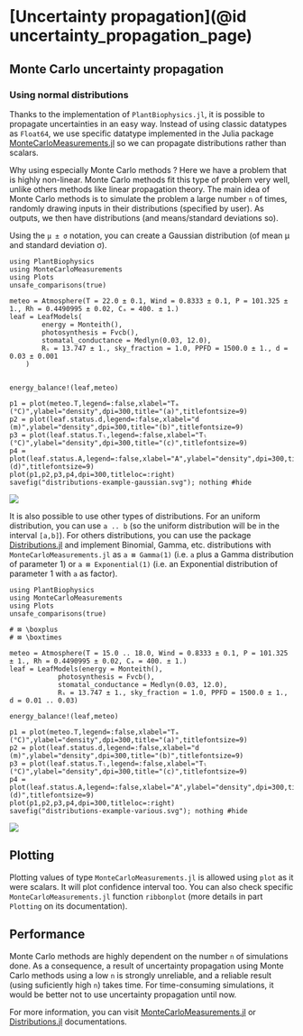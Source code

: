 # [Uncertainty propagation](@id uncertainty_propagation_page)

## Monte Carlo uncertainty propagation

### Using normal distributions

Thanks to the implementation of `PlantBiophysics.jl`, it is possible to propagate uncertainties in an easy way. Instead of using classic datatypes as `Float64`, we use specific datatype implemented in the Julia package [MonteCarloMeasurements.jl](https://github.com/baggepinnen/MonteCarloMeasurements.jl) so we can propagate distributions rather than scalars.

Why using especially Monte Carlo methods ? Here we have a problem that is highly non-linear. Monte Carlo methods fit this type of problem very well, unlike others methods like linear propagation theory. The main idea of Monte Carlo methods is to simulate the problem a large number `n` of times, randomly drawing inputs in their distributions (specified by user). As outputs, we then have distributions (and means/standard deviations so).

Using the `μ ± σ` notation, you can create a Gaussian distribution (of mean μ and standard deviation σ).

```@example
using PlantBiophysics
using MonteCarloMeasurements
using Plots
unsafe_comparisons(true)

meteo = Atmosphere(T = 22.0 ± 0.1, Wind = 0.8333 ± 0.1, P = 101.325 ± 1., Rh = 0.4490995 ± 0.02, Cₐ = 400. ± 1.)
leaf = LeafModels(
        energy = Monteith(),
        photosynthesis = Fvcb(),
        stomatal_conductance = Medlyn(0.03, 12.0),
        Rₛ = 13.747 ± 1., sky_fraction = 1.0, PPFD = 1500.0 ± 1., d = 0.03 ± 0.001
    )


energy_balance!(leaf,meteo)

p1 = plot(meteo.T,legend=:false,xlabel="Tₐ (°C)",ylabel="density",dpi=300,title="(a)",titlefontsize=9)
p2 = plot(leaf.status.d,legend=:false,xlabel="d (m)",ylabel="density",dpi=300,title="(b)",titlefontsize=9)
p3 = plot(leaf.status.Tₗ,legend=:false,xlabel="Tₗ (°C)",ylabel="density",dpi=300,title="(c)",titlefontsize=9)
p4 = plot(leaf.status.A,legend=:false,xlabel="A",ylabel="density",dpi=300,title="(d)",titlefontsize=9)
plot(p1,p2,p3,p4,dpi=300,titleloc=:right)
savefig("distributions-example-gaussian.svg"); nothing #hide
```

![](distributions-example-gaussian.svg)

It is also possible to use other types of distributions. For an uniform distribution, you can use `a .. b` (so the uniform distribution will be in the interval `[a,b]`).  For others distributions, you can use the package [Distributions.jl](https://github.com/JuliaStats/Distributions.jl) and implement Binomial, Gamma, etc. distributions with `MonteCarloMeasurements.jl` as `a ⊠ Gamma(1)` (i.e. `a` plus a Gamma distribution of parameter 1) or `a ⊠ Exponential(1)` (i.e. an Exponential distribution of parameter 1 with `a` as factor).

```@example
using PlantBiophysics
using MonteCarloMeasurements
using Plots
unsafe_comparisons(true)

# ⊠ \boxplus
# ⊠ \boxtimes

meteo = Atmosphere(T = 15.0 .. 18.0, Wind = 0.8333 ± 0.1, P = 101.325 ± 1., Rh = 0.4490995 ± 0.02, Cₐ = 400. ± 1.)
leaf = LeafModels(energy = Monteith(),
            photosynthesis = Fvcb(),
            stomatal_conductance = Medlyn(0.03, 12.0),
            Rₛ = 13.747 ± 1., sky_fraction = 1.0, PPFD = 1500.0 ± 1., d = 0.01 .. 0.03)

energy_balance!(leaf,meteo)

p1 = plot(meteo.T,legend=:false,xlabel="Tₐ (°C)",ylabel="density",dpi=300,title="(a)",titlefontsize=9)
p2 = plot(leaf.status.d,legend=:false,xlabel="d (m)",ylabel="density",dpi=300,title="(b)",titlefontsize=9)
p3 = plot(leaf.status.Tₗ,legend=:false,xlabel="Tₗ (°C)",ylabel="density",dpi=300,title="(c)",titlefontsize=9)
p4 = plot(leaf.status.A,legend=:false,xlabel="A",ylabel="density",dpi=300,title="(d)",titlefontsize=9)
plot(p1,p2,p3,p4,dpi=300,titleloc=:right)
savefig("distributions-example-various.svg"); nothing #hide
```

![](distributions-example-various.svg)

## Plotting

Plotting values of type `MonteCarloMeasurements.jl` is allowed using `plot` as it were scalars. It will plot confidence interval too. You can also check specific `MonteCarloMeasurements.jl` function `ribbonplot` (more details in part `Plotting` on its documentation).

## Performance

Monte Carlo methods are highly dependent on the number `n` of simulations done. As a consequence, a result of uncertainty propagation using Monte Carlo methods using a low `n` is strongly unreliable, and a reliable result (using suficiently high `n`) takes time. For time-consuming simulations, it would be better not to use uncertainty propagation until now.

For more information, you can visit [MonteCarloMeasurements.jl](https://github.com/baggepinnen/MonteCarloMeasurements.jl) or [Distributions.jl](https://github.com/JuliaStats/Distributions.jl) documentations.

